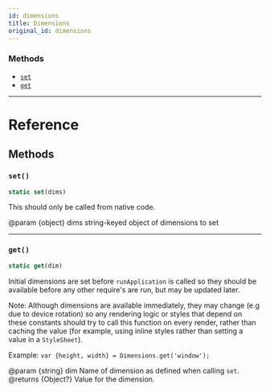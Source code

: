 ```yaml
---
id: dimensions
title: Dimensions
original_id: dimensions
---
```


### Methods

- [`set`](dimensions.md#set)
- [`get`](dimensions.md#get)

---

# Reference

## Methods

### `set()`

```jsx
static set(dims)
```

This should only be called from native code.

@param {object} dims string-keyed object of dimensions to set

---

### `get()`

```jsx
static get(dim)
```

Initial dimensions are set before `runApplication` is called so they should be available before any other require's are run, but may be updated later.

Note: Although dimensions are available immediately, they may change (e.g due to device rotation) so any rendering logic or styles that depend on these constants should try to call this function on every render, rather than caching the value (for example, using inline styles rather than setting a value in a `StyleSheet`).

Example: `var {height, width} = Dimensions.get('window');`

@param {string} dim Name of dimension as defined when calling `set`. @returns {Object?} Value for the dimension.
